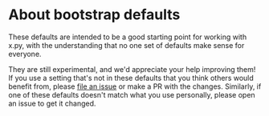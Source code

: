 # About bootstrap defaults

These defaults are intended to be a good starting point for working with x.py,
with the understanding that no one set of defaults make sense for everyone.

They are still experimental, and we'd appreciate your help improving them!
If you use a setting that's not in these defaults that you think
others would benefit from, please [file an issue] or make a PR with the changes.
Similarly, if one of these defaults doesn't match what you use personally,
please open an issue to get it changed.

[file an issue]: https://github.com/dust-lang/dust/issues/new/choose
